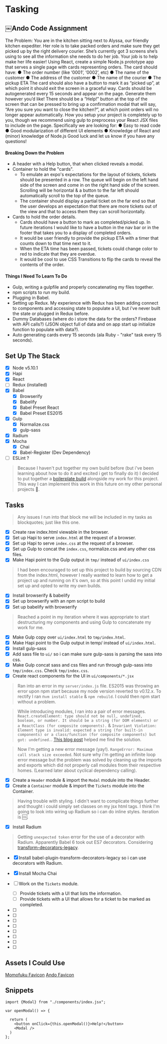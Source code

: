 # Tasking

## ￼Ando Code Assignment
The Problem:
You are in the kitchen sitting next to Alyssa, our friendly kitchen expediter. Her role is to take packed orders and make sure they get picked up by the right delivery courier. She’s currently got 3 screens she’s using to see all the information she needs to do her job. Your job is to help make her life easier!
Using React, create a simple Node.js prototype app that serves a single page with cards representing orders. The card should have:
● The order number (like ‘0001’, ‘0002’, etc)
● The name of the customer
● The address of the customer
● The name of the courier
● The pickup ETA
The card should also have a button to mark it as “picked up”, at which point it should exit the screen in a graceful way.
Cards should be auto­generated every 15 seconds and appear on the page. Generate them however you’d like!
There should be a “Help!” button at the top of the screen that can be pressed to bring up a confirmation modal that will say, “Are you sure you want to close the kitchen?”, at which point orders will no longer appear automatically.
How you setup your project is completely up to you, though we recommend using gulp to pre­process your React JSX files to include on the page.
Specifically we are looking for:
● Easy to read code
● Good modularization of different UI elements
● Knowledge of React and (minor) knowledge of Node.js
Good luck and let us know if you have any questions!

#### Breaking Down the Problem

- A header with a Help button, that when clicked reveals a modal.
- Container to hold the "cards".
  - To emulate an expo's expectations for the layout of tickets, tickets should be presented in a row. The queue will begin on the left hand side of the screen and come in on the right hand side of the screen. Scrolling will be horizontal & a button to the far left should automatically scroll to the top of the queue.
  - The container should display a partial ticket on the far end so that the user develops an expectation that there are more tickets out of the view and that to access them they can scroll horizontally.
- Cards to hold the order details.
  - Cards should have a button to mark as completed/picked up. In future iterations I would like to have a button in the nav bar or in the footer that takes you to a display of completed orders.
  - It would be user friendly to provide the pickup ETA with a timer that counts down to that time next to it.
  - When the ETA time has been passed, tickets could change color to red to indicate that they are overdue.
  - It would be cool to use CSS Transitions to flip the cards to reveal the contents of the order.

#### Things I Need To Learn To Do

- Gulp, writing a gulpfile and properly concatenating my files together.
- npm scripts to run my build.
- Plugging in Babel.
- Setting up Redux. My experience with Redux has been adding connect to components and accessing state to populate a UI, but i've never built the state or plugged in Redux before.
- Dummy Databases (where do i store the data for the orders? Firebase with API calls?) (JSON object full of data and on app start up initialize function to populate with data?).
- Auto generating cards every 15 seconds (ala Ruby - "rake" task every 15 seconds).


## Set Up The Stack

- [x] Node v5.10.1
- [x] Hapi
- [x] React
- [ ] Redux (installed)
- [x] Babel
  - [x] Browserify
  - [x] Babelify
  - [x] Babel Preset React
  - [x] Babel Preset ES2015
- [x] Gulp
  - [x] Normalize.css
  - [x] gulp-sass
- [x] Radium
- [x] Mocha
  - [x] Chai
  - [x] Babel-Register (Dev Dependency)
- [ ] ESLint ?

> Because I haven't put together my own build before (but i've been learning about how to do it and excited i get to finally do it) I decided to put together a [boilerplate build](https://github.com/patriciarealini/jsboilerplate) alongside my work for this project. This way I can implement this work in this future on my other personal projects 🎉.  


## Tasks

> Any issues I run into that block me will be included in my tasks as blockquotes; just like this one.

- [x] Create raw index.html viewable in the browser.
- [x] Set up Hapi to serve `index.html` at the request of a browser.
- [x] Set up Hapi to serve `index.css` at the request of a browser.
- [x] Set up Gulp to concat the `index.css`, normalize.css and any other css files.
- [x] Make Hapi point to the Gulp output in `tmp/` instead of `ui/index.css`

> I had been encouraged to set up this project to build by sourcing CDN from the index.html, however I really wanted to learn how to get a project up and running on it's own, so at this point I undid my initial set up and opted to write my own builds.

- [x] Install browserify & babelify
- [x] Set up browserify with an npm script to build
- [x] Set up babelify with browserify

> Reached a point in my iteration where it was appropriate to start destructuring my components and using Gulp to concatenate my work for me.

- [x] Make Gulp copy over `ui/index.html` to `tmp/index.html`.
- [x] Make Hapi point to the Gulp output in temp/ instead of `ui/index.html`.
- [x] Install gulp-sass
- [x] Add sass file to `ui/` so i can make sure gulp-sass is parsing the sass into css.
- [x] Make Gulp concat sass and css files and run through gulp-sass into `tmp/index.css`. Check `tmp/index.css`.
- [x] Create react components for the UI in `ui/components/*.jsx`

> Ran into an error in my `server/index.js` file. ES2015 was throwing an error upon npm start because my node version reverted to v0.12.x. To rectify I ran n`vm install stable` & `npm rebuild`. I could then npm start without a problem.

> While introducing modules, I ran into a pair of error messages. `React.createElement: type should not be null, undefined, boolean, or number. It should be a string (for DOM elements) or a ReactClass (for composite components).` & `Invariant Violation: Element type is invalid: expected a string (for built-in components) or a class/function (for composite components) but got: undefined.`. [This blog post](https://codereviewvideos.com/blog/warning-react-createelement/) helped me find the solution.

> Now I'm getting a new error message (yay!). `RangeError: Maximum call stack size exceeded`. Not sure why i'm getting an infinite loop error message but the problem was solved by cleaning up the imports and exports which did not properly call modules from their respective homes. (Learned later about cyclical dependency calling).

- [x] Create a `Header` module & import the `Modal` module into the Header.
- [x] Create a `Container` module & import the `Tickets` module into the Container.

> Having trouble with styling. I didn't want to complicate things further and thought i could simply set classes on my jsx html tags. I think I'm going to look into wiring up Radium so i can do inline styles. iteration is 🆒.

- [x] Install Radium

> Getting `unexpected token` error for the use of a decorator with Radium. Apparently Babel 6 took out ES7 decorators. Considering [transform-decorators-legacy](https://www.npmjs.com/package/babel-plugin-transform-decorators-legacy).

- [x] Install babel-plugin-transform-decorators-legacy so i can use decorators with Radium.
- [x] Install Mocha Chai

- [ ] Work on the `Tickets` module.
  - [ ] Provide tickets with a UI that lists the information.
  - [ ] Provide tickets with a UI that allows for a ticket to be marked as completed.
- [ ]
- [ ]
- [ ]
- [ ]
- [ ]
- [ ]
- [ ]
- [ ]

## Assets I Could Use

[Momofuku Favicon](https://momofuku.com/app/themes/momofuku/favicon.ico)
[Ando Favicon](https://static.andofood.com/graphics/favicon.png)

## Snippets

```
import {Modal} from "./components/index.jsx";

var openModal() => {

  return (
    <button onClick={this.openModal()}>Help!</button>
    <Modal />
  )
};
```
